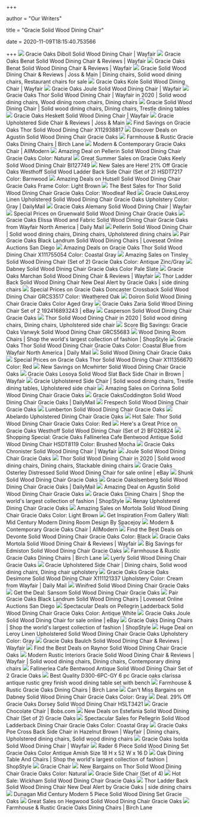 +++
        
author = "Our Writers"
        
title = "Gracie Solid Wood Dining Chair"
        
date = 2020-11-09T18:15:40.753566
        
+++
[ ![](https://secure.img1-fg.wfcdn.com/im/91540110/resize-h800-w800%5Ecompr-r85/7057/70571645/Diboll+Solid+Wood+Dining+Chair.jpg)](https://secure.img1-fg.wfcdn.com/im/91540110/resize-h800-w800%5Ecompr-r85/7057/70571645/Diboll+Solid+Wood+Dining+Chair.jpg) Gracie Oaks Diboll Solid Wood Dining Chair | Wayfair
[ ![](https://secure.img1-ag.wfcdn.com/im/86642768/resize-h800-w800%5Ecompr-r85/5477/54773245/Benat+Solid+Wood+Dining+Chair.jpg)](https://secure.img1-ag.wfcdn.com/im/86642768/resize-h800-w800%5Ecompr-r85/5477/54773245/Benat+Solid+Wood+Dining+Chair.jpg) Gracie Oaks Benat Solid Wood Dining Chair & Reviews | Wayfair
[ ![](https://secure.img1-ag.wfcdn.com/im/90610519/compr-r85/5477/54773245/benat-solid-wood-dining-chair.jpg)](https://secure.img1-ag.wfcdn.com/im/90610519/compr-r85/5477/54773245/benat-solid-wood-dining-chair.jpg) Gracie Oaks Benat Solid Wood Dining Chair & Reviews | Wayfair
[ ![](https://i.pinimg.com/originals/2d/49/8e/2d498e7fe3e2ff2ed809df3c469d24bc.png)](https://i.pinimg.com/originals/2d/49/8e/2d498e7fe3e2ff2ed809df3c469d24bc.png) Gracie Solid Wood Dining Chair & Reviews | Joss & Main | Dining chairs, Solid  wood dining chairs, Restaurant chairs for sale
[ ![](https://secure.img1-fg.wfcdn.com/im/61892731/resize-h800-w800%5Ecompr-r85/9551/95514440/Kole+Solid+Wood+Dining+Chair.jpg)](https://secure.img1-fg.wfcdn.com/im/61892731/resize-h800-w800%5Ecompr-r85/9551/95514440/Kole+Solid+Wood+Dining+Chair.jpg) Gracie Oaks Kole Solid Wood Dining Chair | Wayfair
[ ![](https://secure.img1-fg.wfcdn.com/im/59310389/resize-h800-w800%5Ecompr-r85/5110/51105631/Joule+Solid+Wood+Dining+Chair.jpg)](https://secure.img1-fg.wfcdn.com/im/59310389/resize-h800-w800%5Ecompr-r85/5110/51105631/Joule+Solid+Wood+Dining+Chair.jpg) Gracie Oaks Joule Solid Wood Dining Chair | Wayfair
[ ![](https://i.pinimg.com/originals/33/a1/d5/33a1d50e0526043005837c2249dace77.png)](https://i.pinimg.com/originals/33/a1/d5/33a1d50e0526043005837c2249dace77.png) Gracie Oaks Thor Solid Wood Dining Chair | Wayfair in 2020 | Solid wood  dining chairs, Wood dining room chairs, Dining chairs
[ ![](https://i.pinimg.com/736x/e8/bd/cb/e8bdcb5d9b9ca667a66d6959709dbf85.jpg)](https://i.pinimg.com/736x/e8/bd/cb/e8bdcb5d9b9ca667a66d6959709dbf85.jpg) Gracie Solid Wood Dining Chair | Solid wood dining chairs, Dining chairs,  Trestle dining tables
[ ![](https://secure.img1-ag.wfcdn.com/im/13240490/resize-h800-w800%5Ecompr-r85/9104/91043495/Heskett+Solid+Wood+Dining+Chair.jpg)](https://secure.img1-ag.wfcdn.com/im/13240490/resize-h800-w800%5Ecompr-r85/9104/91043495/Heskett+Solid+Wood+Dining+Chair.jpg) Gracie Oaks Heskett Solid Wood Dining Chair | Wayfair
[ ![](https://secure.img1-fg.wfcdn.com/im/93780941/compr-r85/3865/38650401/gracie-upholstered-side-chair.jpg)](https://secure.img1-fg.wfcdn.com/im/93780941/compr-r85/3865/38650401/gracie-upholstered-side-chair.jpg) Gracie Upholstered Side Chair & Reviews | Joss & Main
[ ![](https://images.prod.meredith.com/product/fdd732861b8cd16ab888791c8b2b4ef0/1561759245085/l/gracie-oaks-thor-solid-wood-dining-chair-w001827706)](https://images.prod.meredith.com/product/fdd732861b8cd16ab888791c8b2b4ef0/1561759245085/l/gracie-oaks-thor-solid-wood-dining-chair-w001827706) Find Savings on Gracie Oaks Thor Solid Wood Dining Chair X112938817
[ ![](https://images.prod.meredith.com/product/e544c06c600da13c58214525ae931068/1574939955955/l/agustin-solid-wood-dining-chair-gracie-oaks)](https://images.prod.meredith.com/product/e544c06c600da13c58214525ae931068/1574939955955/l/agustin-solid-wood-dining-chair-gracie-oaks) Discover Deals on Agustin Solid Wood Dining Chair Gracie Oaks
[ ![](https://secure.img1-fg.wfcdn.com/im/31268119/resize-h310-w310%5Ecompr-r85/1147/114731551/ellison-upholstered-dining-chair-set-of-2.jpg)](https://secure.img1-fg.wfcdn.com/im/31268119/resize-h310-w310%5Ecompr-r85/1147/114731551/ellison-upholstered-dining-chair-set-of-2.jpg) Farmhouse & Rustic Gracie Oaks Dining Chairs | Birch Lane
[ ![](https://secure.img1-fg.wfcdn.com/im/52643561/resize-h600-w600%5Ecompr-r85/3889/38897623/Degraw+Side+Chair+%28Set+of+2%29.jpg)](https://secure.img1-fg.wfcdn.com/im/52643561/resize-h600-w600%5Ecompr-r85/3889/38897623/Degraw+Side+Chair+%28Set+of+2%29.jpg) Modern & Contemporary Gracie Oaks Chair | AllModern
[ ![](https://images.prod.meredith.com/product/13d65f956814c97f0dea68aff9753e60/1567054407197/l/pellerin-ladder-back-solid-wood-dining-chair-gracie-oaks-color-natural)](https://images.prod.meredith.com/product/13d65f956814c97f0dea68aff9753e60/1567054407197/l/pellerin-ladder-back-solid-wood-dining-chair-gracie-oaks-color-natural) Amazing Deal on Pellerin Solid Wood Dining Chair Gracie Oaks Color: Natural
[ ![](https://images.prod.meredith.com/product/8dd207db9d9f1db685158254ce065138/1537655717513/l/gracie-oaks-keely-solid-wood-dining-chair-set-of-2-bi127749)](https://images.prod.meredith.com/product/8dd207db9d9f1db685158254ce065138/1537655717513/l/gracie-oaks-keely-solid-wood-dining-chair-set-of-2-bi127749) Great Summer Sales on Gracie Oaks Keely Solid Wood Dining Chair BI127749
[ ![](https://images.prod.meredith.com/product/faca2fe23679d43090b007f9c5be312b/1551045130039/l/gracie-oaks-westhoff-solid-wood-dining-chair-set-of-2-grcs6106-color-barnwood)](https://images.prod.meredith.com/product/faca2fe23679d43090b007f9c5be312b/1551045130039/l/gracie-oaks-westhoff-solid-wood-dining-chair-set-of-2-grcs6106-color-barnwood) New Sales are Here! 21% Off Gracie Oaks Westhoff Solid Wood Ladder Back  Side Chair (Set of 2) HSDT7217 Color: Barnwood
[ ![](https://images.prod.meredith.com/product/c9fa617264b192333f77ff0cba6c7099/1567181661909/l/gracie-oaks-remus-wood-dining-chairs-set-of-2-bamboo-and-birch-wood-gracie-oaks-frame-color-light-brown)](https://images.prod.meredith.com/product/c9fa617264b192333f77ff0cba6c7099/1567181661909/l/gracie-oaks-remus-wood-dining-chairs-set-of-2-bamboo-and-birch-wood-gracie-oaks-frame-color-light-brown) Amazing Deals on Hutsell Solid Wood Dining Chair Gracie Oaks Frame Color:  Light Brown
[ ![](https://images.prod.meredith.com/product/375c0567e740c66c38aa36d3dbf78ee2/1567054733637/l/thor-ladder-back-solid-wood-dining-chair-gracie-oaks-color-woodleaf-red)](https://images.prod.meredith.com/product/375c0567e740c66c38aa36d3dbf78ee2/1567054733637/l/thor-ladder-back-solid-wood-dining-chair-gracie-oaks-color-woodleaf-red) The Best Sales for Thor Solid Wood Dining Chair Gracie Oaks Color: Woodleaf  Red
[ ![](https://secure.img1-fg.wfcdn.com/im/82523610/resize-h400-w400%5Ecompr-r85/1005/100508438/.jpg)](https://secure.img1-fg.wfcdn.com/im/82523610/resize-h400-w400%5Ecompr-r85/1005/100508438/.jpg) Gracie OaksLeroy Linen Upholstered Solid Wood Dining Chair Gracie Oaks  Upholstery Color: Gray | DailyMail
[ ![](https://secure.img1-fg.wfcdn.com/im/86292564/resize-h800-w800%5Ecompr-r85/8432/84325731/Alemany+Solid+Wood+Dining+Chair.jpg)](https://secure.img1-fg.wfcdn.com/im/86292564/resize-h800-w800%5Ecompr-r85/8432/84325731/Alemany+Solid+Wood+Dining+Chair.jpg) Gracie Oaks Alemany Solid Wood Dining Chair | Wayfair
[ ![](https://images.prod.meredith.com/product/47fbd4871e5e4cf0042f8e500bae9458/1567185800098/l/gruenwald-solid-wood-dining-chair-gracie-oaks)](https://images.prod.meredith.com/product/47fbd4871e5e4cf0042f8e500bae9458/1567185800098/l/gruenwald-solid-wood-dining-chair-gracie-oaks) Special Prices on Gruenwald Solid Wood Dining Chair Gracie Oaks
[ ![](https://secure.img1-ag.wfcdn.com/im/95857581/resize-h400-w400%5Ecompr-r85/5537/55377582/.jpg)](https://secure.img1-ag.wfcdn.com/im/95857581/resize-h400-w400%5Ecompr-r85/5537/55377582/.jpg) Gracie Oaks Elissa Wood and Fabric Solid Wood Dining Chair Gracie Oaks from  Wayfair North America | Daily Mail
[ ![](https://i.pinimg.com/originals/82/f8/34/82f834d2a1a702c01b1fd9a62dc792c9.png)](https://i.pinimg.com/originals/82/f8/34/82f834d2a1a702c01b1fd9a62dc792c9.png) Pellerin Solid Wood Dining Chair | Solid wood dining chairs, Dining chairs,  Upholstered dining chairs
[ ![](https://cdn.filestackcontent.com/resize=w:2000,h:2000,f:crop/auto_image/compress/quality=v:60/Mfg1nUGOTFe7Zqrr650g)](https://cdn.filestackcontent.com/resize=w:2000,h:2000,f:crop/auto_image/compress/quality=v:60/Mfg1nUGOTFe7Zqrr650g) Pair Gracie Oaks Black Landrum Solid Wood Dining Chairs | Loveseat Online  Auctions San Diego
[ ![](https://images.prod.meredith.com/product/d34fea5db65bee9b3348d1487b24b4d9/1542060659162/l/gracie-oaks-thor-ladder-back-solid-wood-dining-chair-w000644943-color-coastal-gray)](https://images.prod.meredith.com/product/d34fea5db65bee9b3348d1487b24b4d9/1542060659162/l/gracie-oaks-thor-ladder-back-solid-wood-dining-chair-w000644943-color-coastal-gray) Amazing Deals on Gracie Oaks Thor Solid Wood Dining Chair X111755054 Color:  Coastal Gray
[ ![](https://images.prod.meredith.com/product/39c7448c06995073cd078c9212aa14ce/1567054754865/l/tinsley-dining-chair-set-of-2-gracie-oaks-color-antique-zinc-gray)](https://images.prod.meredith.com/product/39c7448c06995073cd078c9212aa14ce/1567054754865/l/tinsley-dining-chair-set-of-2-gracie-oaks-color-antique-zinc-gray) Amazing Sales on Tinsley Solid Wood Dining Chair (Set of 2) Gracie Oaks  Color: Antique Zinc/Gray
[ ![](https://secure.img1-fg.wfcdn.com/im/82952680/resize-h400-w400%5Ecompr-r85/7411/74110192/.jpg)](https://secure.img1-fg.wfcdn.com/im/82952680/resize-h400-w400%5Ecompr-r85/7411/74110192/.jpg) Dabney Solid Wood Dining Chair Gracie Oaks Color Pale Slate
[ ![](https://secure.img1-fg.wfcdn.com/im/13843760/resize-h800-w800%5Ecompr-r85/4791/47910169/Marchan+Solid+Wood+Dining+Chair.jpg)](https://secure.img1-fg.wfcdn.com/im/13843760/resize-h800-w800%5Ecompr-r85/4791/47910169/Marchan+Solid+Wood+Dining+Chair.jpg) Gracie Oaks Marchan Solid Wood Dining Chair & Reviews | Wayfair
[ ![](https://secure.img1-fg.wfcdn.com/im/98640119/resize-h310-w310%5Ecompr-r85/8692/86923103/thor-ladder-back-solid-wood-dining-chair.jpg)](https://secure.img1-fg.wfcdn.com/im/98640119/resize-h310-w310%5Ecompr-r85/8692/86923103/thor-ladder-back-solid-wood-dining-chair.jpg) Thor Ladder Back Solid Wood Dining Chair New Deal Alert by Gracie Oaks |  side dining chairs
[ ![](https://images.prod.meredith.com/product/c713100e5dd4637205cb21b44c1e5a6d/1535762525211/l/gracie-oaks-doncaster-crossback-dining-chair-grcs3517-color-weathered-oak)](https://images.prod.meredith.com/product/c713100e5dd4637205cb21b44c1e5a6d/1535762525211/l/gracie-oaks-doncaster-crossback-dining-chair-grcs3517-color-weathered-oak) Special Prices on Gracie Oaks Doncaster Crossback Solid Wood Dining Chair  GRCS3517 Color: Weathered Oak
[ ![](https://secure.img1-fg.wfcdn.com/im/47141452/resize-h400-w400%5Ecompr-r85/7449/74493576/.jpg)](https://secure.img1-fg.wfcdn.com/im/47141452/resize-h400-w400%5Ecompr-r85/7449/74493576/.jpg) Doiron Solid Wood Dining Chair Gracie Oaks Color Aged Gray
[ ![](https://i.ebayimg.com/images/g/rSUAAOSwyj1coL7j/s-l300.jpg)](https://i.ebayimg.com/images/g/rSUAAOSwyj1coL7j/s-l300.jpg) Gracie Oaks Zaria Solid Wood Dining Chair Set of 2 192416893243 | eBay
[ ![](https://secure.img1-fg.wfcdn.com/im/75935475/resize-h400-w400%5Ecompr-r85/5442/54427149/.jpg)](https://secure.img1-fg.wfcdn.com/im/75935475/resize-h400-w400%5Ecompr-r85/5442/54427149/.jpg) Casperson Solid Wood Dining Chair Gracie Oaks
[ ![](https://i.pinimg.com/originals/a4/df/93/a4df936bd17d3fd26f0fd3aae5a4225b.png)](https://i.pinimg.com/originals/a4/df/93/a4df936bd17d3fd26f0fd3aae5a4225b.png) Thor Solid Wood Dining Chair in 2020 | Solid wood dining chairs, Dining  chairs, Upholstered side chair
[ ![](https://images.prod.meredith.com/product/dbcb90bd70683ee0cb1b05e81a632bdc/1558757250860/l/gracie-oaks-vanwyk-solid-wood-dining-chair-grcs5683)](https://images.prod.meredith.com/product/dbcb90bd70683ee0cb1b05e81a632bdc/1558757250860/l/gracie-oaks-vanwyk-solid-wood-dining-chair-grcs5683) Score Big Savings: Gracie Oaks Vanwyk Solid Wood Dining Chair GRCS5683
[ ![](https://img.shopstyle-cdn.com/sim/3c/4a/3c4ad6a1891a880a20f0a91d5d890e08_xlarge/hutsell-solid-wood-dining-chair-gracie-oaks-frame-color-dark-brown.jpg)](https://img.shopstyle-cdn.com/sim/3c/4a/3c4ad6a1891a880a20f0a91d5d890e08_xlarge/hutsell-solid-wood-dining-chair-gracie-oaks-frame-color-dark-brown.jpg) Wood Dining Room Chairs | Shop the world's largest collection of fashion |  ShopStyle
[ ![](https://secure.img1-fg.wfcdn.com/im/22339717/resize-h400-w400%5Ecompr-r85/8461/84619611/.jpg)](https://secure.img1-fg.wfcdn.com/im/22339717/resize-h400-w400%5Ecompr-r85/8461/84619611/.jpg) Gracie Oaks Thor Solid Wood Dining Chair Gracie Oaks Color: Coastal Blue  from Wayfair North America | Daily Mail
[ ![](https://secure.img1-fg.wfcdn.com/im/01927697/resize-h400-w400%5Ecompr-r85/8948/89488366/.jpg)](https://secure.img1-fg.wfcdn.com/im/01927697/resize-h400-w400%5Ecompr-r85/8948/89488366/.jpg) Solid Wood Dining Chair Gracie Oaks
[ ![](https://images.prod.meredith.com/product/f168f953dd86ad02fa5415ba76b4eecd/1542060748115/l/gracie-oaks-thor-ladder-back-solid-wood-dining-chair-w000245569-color-red)](https://images.prod.meredith.com/product/f168f953dd86ad02fa5415ba76b4eecd/1542060748115/l/gracie-oaks-thor-ladder-back-solid-wood-dining-chair-w000245569-color-red) Special Prices on Gracie Oaks Thor Solid Wood Dining Chair X111356670  Color: Red
[ ![](https://images.prod.meredith.com/product/9a8f99a46eab290ff03a8d022d0283cb/1567181490224/l/mcvicker-solid-wood-dining-chair-gracie-oaks)](https://images.prod.meredith.com/product/9a8f99a46eab290ff03a8d022d0283cb/1567181490224/l/mcvicker-solid-wood-dining-chair-gracie-oaks) New Savings on Mcwhirter Solid Wood Dining Chair Gracie Oaks
[ ![](https://secure.img1-fg.wfcdn.com/im/61371025/compr-r85/8984/89841845/losoya-solid-wood-slat-back-side-chair-in-brown.jpg)](https://secure.img1-fg.wfcdn.com/im/61371025/compr-r85/8984/89841845/losoya-solid-wood-slat-back-side-chair-in-brown.jpg) Gracie Oaks Losoya Solid Wood Slat Back Side Chair in Brown | Wayfair
[ ![](https://i.pinimg.com/736x/b2/85/17/b2851773b294368787929976838ac900.jpg)](https://i.pinimg.com/736x/b2/85/17/b2851773b294368787929976838ac900.jpg) Gracie Upholstered Side Chair | Solid wood dining chairs, Trestle dining  tables, Upholstered side chair
[ ![](https://images.prod.meredith.com/product/2a66bcef907bf965bf8d7d1dbb476ca1/1567060463349/l/corinna-solid-wood-dining-chair-gracie-oaks)](https://images.prod.meredith.com/product/2a66bcef907bf965bf8d7d1dbb476ca1/1567060463349/l/corinna-solid-wood-dining-chair-gracie-oaks) Amazing Sales on Corinna Solid Wood Dining Chair Gracie Oaks
[ ![](https://secure.img1-fg.wfcdn.com/im/13456376/resize-h400-w400%5Ecompr-r85/7308/73084502/.jpg)](https://secure.img1-fg.wfcdn.com/im/13456376/resize-h400-w400%5Ecompr-r85/7308/73084502/.jpg) Gracie OaksCoddington Solid Wood Dining Chair Gracie Oaks | DailyMail
[ ![](https://secure.img1-fg.wfcdn.com/im/95636020/resize-h400-w400%5Ecompr-r85/4442/44427279/.jpg)](https://secure.img1-fg.wfcdn.com/im/95636020/resize-h400-w400%5Ecompr-r85/4442/44427279/.jpg) Frespech Solid Wood Dining Chair Gracie Oaks
[ ![](https://secure.img1-fg.wfcdn.com/im/72561190/resize-h400-w400%5Ecompr-r85/3987/39874811/.jpg)](https://secure.img1-fg.wfcdn.com/im/72561190/resize-h400-w400%5Ecompr-r85/3987/39874811/.jpg) Lumberton Solid Wood Dining Chair Gracie Oaks
[ ![](https://secure.img1-fg.wfcdn.com/im/35365876/resize-h400-w400%5Ecompr-r85/5881/58811998/.jpg)](https://secure.img1-fg.wfcdn.com/im/35365876/resize-h400-w400%5Ecompr-r85/5881/58811998/.jpg) Abelardo Upholstered Dining Chair Gracie Oaks
[ ![](https://images.prod.meredith.com/product/f3feca76db6d74228ddead65ada61c4a/1567056418310/l/thor-ladder-back-solid-wood-dining-chair-gracie-oaks-color-red)](https://images.prod.meredith.com/product/f3feca76db6d74228ddead65ada61c4a/1567056418310/l/thor-ladder-back-solid-wood-dining-chair-gracie-oaks-color-red) Hot Sale: Thor Solid Wood Dining Chair Gracie Oaks Color: Red
[ ![](https://images.prod.meredith.com/product/394d30f3fe0d6b61bfcb7ad0ed53968c/1562796023494/l/gracie-oaks-westhoff-solid-wood-dining-chair-set-of-2-bf026824)](https://images.prod.meredith.com/product/394d30f3fe0d6b61bfcb7ad0ed53968c/1562796023494/l/gracie-oaks-westhoff-solid-wood-dining-chair-set-of-2-bf026824) Here's a Great Price on Gracie Oaks Westhoff Solid Wood Dining Chair (Set  of 2) BF026824
[ ![](https://images.prod.meredith.com/product/9d0584689f0ac859f7b51afcb526f9d9/1523073702958/l/gracie-oaks-fallinerlea-cafe-bentwood-antique-solid-wood-dining-chair-set-of-2-grcs7008-color-brushed-mocha)](https://images.prod.meredith.com/product/9d0584689f0ac859f7b51afcb526f9d9/1523073702958/l/gracie-oaks-fallinerlea-cafe-bentwood-antique-solid-wood-dining-chair-set-of-2-grcs7008-color-brushed-mocha) Shopping Special: Gracie Oaks Fallinerlea Cafe Bentwood Antique Solid Wood  Dining Chair HSDT8119 Color: Brushed Mocha
[ ![](https://secure.img1-fg.wfcdn.com/im/05916307/resize-h800-w800%5Ecompr-r85/9375/93754905/Chronister+Solid+Wood+Dining+Chair.jpg)](https://secure.img1-fg.wfcdn.com/im/05916307/resize-h800-w800%5Ecompr-r85/9375/93754905/Chronister+Solid+Wood+Dining+Chair.jpg) Gracie Oaks Chronister Solid Wood Dining Chair | Wayfair
[ ![](https://secure.img1-fg.wfcdn.com/im/11866611/resize-h400-w400%5Ecompr-r85/5110/51105578/.jpg)](https://secure.img1-fg.wfcdn.com/im/11866611/resize-h400-w400%5Ecompr-r85/5110/51105578/.jpg) Joule Solid Wood Dining Chair Gracie Oaks
[ ![](https://i.pinimg.com/originals/b4/3a/60/b43a6061403c365218e68fb42e670bf2.png)](https://i.pinimg.com/originals/b4/3a/60/b43a6061403c365218e68fb42e670bf2.png) Thor Solid Wood Dining Chair in 2020 | Solid wood dining chairs, Dining  chairs, Stackable dining chairs
[ ![](https://i.ebayimg.com/images/g/D3EAAOSwbW9fNZ6c/s-l225.jpg)](https://i.ebayimg.com/images/g/D3EAAOSwbW9fNZ6c/s-l225.jpg) Gracie Oaks Osterley Distressed Solid Wood Dining Chair for sale online |  eBay
[ ![](https://secure.img1-fg.wfcdn.com/im/98263725/resize-h400-w400%5Ecompr-r85/6484/64842312/.jpg)](https://secure.img1-fg.wfcdn.com/im/98263725/resize-h400-w400%5Ecompr-r85/6484/64842312/.jpg) Shunk Solid Wood Dining Chair Gracie Oaks
[ ![](https://secure.img1-ag.wfcdn.com/im/56200550/resize-h400-w400%5Ecompr-r85/8098/80981571/.jpg)](https://secure.img1-ag.wfcdn.com/im/56200550/resize-h400-w400%5Ecompr-r85/8098/80981571/.jpg) Gracie OaksIsenberg Solid Wood Dining Chair Gracie Oaks | DailyMail
[ ![](https://images.prod.meredith.com/product/a85d5c675ef3d1f18c622dea5c93e7c3/1574939544365/l/agustin-solid-wood-dining-chair-gracie-oaks)](https://images.prod.meredith.com/product/a85d5c675ef3d1f18c622dea5c93e7c3/1574939544365/l/agustin-solid-wood-dining-chair-gracie-oaks) Amazing Deal on Agustin Solid Wood Dining Chair Gracie Oaks
[ ![](https://img.shopstyle-cdn.com/sim/1b/11/1b11f2237dde6d2971061d5c2373be1f_xlarge/cristopher-solid-wood-dining-chair-gracie-oaks.jpg)](https://img.shopstyle-cdn.com/sim/1b/11/1b11f2237dde6d2971061d5c2373be1f_xlarge/cristopher-solid-wood-dining-chair-gracie-oaks.jpg) Gracie Oaks Dining Chairs | Shop the world's largest collection of fashion  | ShopStyle
[ ![](https://secure.img1-fg.wfcdn.com/im/44623896/resize-h400-w400%5Ecompr-r85/6164/61640592/.jpg)](https://secure.img1-fg.wfcdn.com/im/44623896/resize-h400-w400%5Ecompr-r85/6164/61640592/.jpg) Renay Upholstered Dining Chair Gracie Oaks
[ ![](https://images.prod.meredith.com/product/30da7ff4c1b67d5f6f205d9b8805d960/1567054674614/l/mortola-solid-wood-dining-chair-gracie-oaks-color-light-brown)](https://images.prod.meredith.com/product/30da7ff4c1b67d5f6f205d9b8805d960/1567054674614/l/mortola-solid-wood-dining-chair-gracie-oaks-color-light-brown) Amazing Sales on Mortola Solid Wood Dining Chair Gracie Oaks Color: Light  Brown
[ ![](https://res.cloudinary.com/spacejoy/image/upload/fl_lossy,q_auto,w_600/server/assets/5ddceece5ea1c0001d9d1092)](https://res.cloudinary.com/spacejoy/image/upload/fl_lossy,q_auto,w_600/server/assets/5ddceece5ea1c0001d9d1092) Get Inspiration From Gallery Wall: Mid Century Modern Dining Room Design By  Spacejoy
[ ![](https://secure.img1-fg.wfcdn.com/im/48833532/resize-h310-w310%5Ecompr-r85/9803/98038809/gracie-26-bar-stool.jpg)](https://secure.img1-fg.wfcdn.com/im/48833532/resize-h310-w310%5Ecompr-r85/9803/98038809/gracie-26-bar-stool.jpg) Modern & Contemporary Gracie Oaks Chair | AllModern
[ ![](https://images.prod.meredith.com/product/38e459f1ee805e358748ebcde733600d/1574938788657/l/devonte-solid-wood-dining-chair-gracie-oaks-color-black)](https://images.prod.meredith.com/product/38e459f1ee805e358748ebcde733600d/1574938788657/l/devonte-solid-wood-dining-chair-gracie-oaks-color-black) Find the Best Deals on Devonte Solid Wood Dining Chair Gracie Oaks Color:  Black
[ ![](https://secure.img1-fg.wfcdn.com/im/55123144/resize-h800-w800%5Ecompr-r85/6615/66155899/Mortola+Solid+Wood+Dining+Chair.jpg)](https://secure.img1-fg.wfcdn.com/im/55123144/resize-h800-w800%5Ecompr-r85/6615/66155899/Mortola+Solid+Wood+Dining+Chair.jpg) Gracie Oaks Mortola Solid Wood Dining Chair & Reviews | Wayfair
[ ![](https://images.prod.meredith.com/product/b38e894ca9989f9b82a75df5eb77ca6a/1567055818811/l/edmiston-solid-wood-dining-chair-gracie-oaks)](https://images.prod.meredith.com/product/b38e894ca9989f9b82a75df5eb77ca6a/1567055818811/l/edmiston-solid-wood-dining-chair-gracie-oaks) Big Savings for Edmiston Solid Wood Dining Chair Gracie Oaks
[ ![](https://secure.img1-fg.wfcdn.com/im/77806255/resize-h240-w240%5Ecompr-r85/1220/122025459/default_name.jpg)](https://secure.img1-fg.wfcdn.com/im/77806255/resize-h240-w240%5Ecompr-r85/1220/122025459/default_name.jpg) Farmhouse & Rustic Gracie Oaks Dining Chairs | Birch Lane
[ ![](https://secure.img1-fg.wfcdn.com/im/35210464/resize-h400-w400%5Ecompr-r85/3319/33194308/.jpg)](https://secure.img1-fg.wfcdn.com/im/35210464/resize-h400-w400%5Ecompr-r85/3319/33194308/.jpg) Lyerly Solid Wood Dining Chair Gracie Oaks
[ ![](https://i.pinimg.com/originals/40/30/bb/4030bbae45ed47116df2c031173c56b4.png)](https://i.pinimg.com/originals/40/30/bb/4030bbae45ed47116df2c031173c56b4.png) Gracie Upholstered Side Chair | Dining chairs, Solid wood dining chairs, Dining  chair upholstery
[ ![](https://d4-pub.bizrate.com/image/obj/10076176975;sq=400)](https://d4-pub.bizrate.com/image/obj/10076176975;sq=400) Gracie Oaks Gracie Oaks Desimone Solid Wood Dining Chair X111121337  Upholstery Color: Cream from Wayfair | Daily Mail
[ ![](https://secure.img1-fg.wfcdn.com/im/03606442/resize-h400-w400%5Ecompr-r85/6769/67693411/.jpg)](https://secure.img1-fg.wfcdn.com/im/03606442/resize-h400-w400%5Ecompr-r85/6769/67693411/.jpg) Winifred Solid Wood Dining Chair Gracie Oaks
[ ![](https://images.prod.meredith.com/product/9b1b93e9cfcc0b7062595cc7904becb6/1567055606380/l/sansom-solid-wood-dining-chair-gracie-oaks)](https://images.prod.meredith.com/product/9b1b93e9cfcc0b7062595cc7904becb6/1567055606380/l/sansom-solid-wood-dining-chair-gracie-oaks) Get the Deal: Sansom Solid Wood Dining Chair Gracie Oaks
[ ![](https://cdn.filestackcontent.com/resize=w:528,h:528,f:crop/auto_image/compress/quality=v:60/Cpav0lggRMCKar0SiSKt)](https://cdn.filestackcontent.com/resize=w:528,h:528,f:crop/auto_image/compress/quality=v:60/Cpav0lggRMCKar0SiSKt) Pair Gracie Oaks Black Landrum Solid Wood Dining Chairs | Loveseat Online  Auctions San Diego
[ ![](https://images.prod.meredith.com/product/144fcbf01eb9e19e5279ef8d24b05b58/1567054411577/l/pellegrin-ladderback-solid-wood-dining-chair-gracie-oaks-color-antique-white)](https://images.prod.meredith.com/product/144fcbf01eb9e19e5279ef8d24b05b58/1567054411577/l/pellegrin-ladderback-solid-wood-dining-chair-gracie-oaks-color-antique-white) Spectacular Deals on Pellegrin Ladderback Solid Wood Dining Chair Gracie  Oaks Color: Antique White
[ ![](https://i.ebayimg.com/images/g/BV0AAOSwkpxc9I3x/s-l640.jpg)](https://i.ebayimg.com/images/g/BV0AAOSwkpxc9I3x/s-l640.jpg) Gracie Oaks Joule Solid Wood Dining Chair for sale online | eBay
[ ![](https://img.shopstyle-cdn.com/sim/4a/d0/4ad04c4ddc322ef40e65d470d3e948e9_xlarge/palou-upholstered-solid-wood-side-chair-in-gray-set-of-2-gracie-oaks.jpg)](https://img.shopstyle-cdn.com/sim/4a/d0/4ad04c4ddc322ef40e65d470d3e948e9_xlarge/palou-upholstered-solid-wood-side-chair-in-gray-set-of-2-gracie-oaks.jpg) Gracie Oaks Dining Chairs | Shop the world's largest collection of fashion  | ShopStyle
[ ![](https://images.prod.meredith.com/product/b02dabd3a1d04d40f46d713c487b7c18/1574939596760/l/leroy-upholstered-dining-chair-gracie-oaks-upholstery-color-gray)](https://images.prod.meredith.com/product/b02dabd3a1d04d40f46d713c487b7c18/1574939596760/l/leroy-upholstered-dining-chair-gracie-oaks-upholstery-color-gray) Huge Deal on Leroy Linen Upholstered Solid Wood Dining Chair Gracie Oaks  Upholstery Color: Gray
[ ![](https://secure.img1-fg.wfcdn.com/im/62224873/resize-h800-w800%5Ecompr-r85/5407/54073267/Baulch+Solid+Wood+Dining+Chair.jpg)](https://secure.img1-fg.wfcdn.com/im/62224873/resize-h800-w800%5Ecompr-r85/5407/54073267/Baulch+Solid+Wood+Dining+Chair.jpg) Gracie Oaks Baulch Solid Wood Dining Chair & Reviews | Wayfair
[ ![](https://images.prod.meredith.com/product/247bf1b247cfef4eeaa80aa380d7ac1c/1567094506027/l/raynor-upholstered-dining-chair-gracie-oaks)](https://images.prod.meredith.com/product/247bf1b247cfef4eeaa80aa380d7ac1c/1567094506027/l/raynor-upholstered-dining-chair-gracie-oaks) Find the Best Deals on Raynor Solid Wood Dining Chair Gracie Oaks
[ ![](https://i.pinimg.com/originals/d9/f6/8b/d9f68b2f42dabbf129bf336380420c47.png)](https://i.pinimg.com/originals/d9/f6/8b/d9f68b2f42dabbf129bf336380420c47.png) Modern Rustic Interiors Gracie Solid Wood Dining Chair & Reviews | Wayfair  | Solid wood dining chairs, Dining chairs, Contemporary dining chairs
[ ![](https://secure.img1-fg.wfcdn.com/im/26985710/resize-h400-w400%5Ecompr-r85/5163/51639915/.jpg)](https://secure.img1-fg.wfcdn.com/im/26985710/resize-h400-w400%5Ecompr-r85/5163/51639915/.jpg) Fallinerlea Cafe Bentwood Antique Solid Wood Dining Chair Set of 2 Gracie  Oaks
[ ![](https://c.shld.net/rpx/i/s/pi/mp/6042/prod_17842318819?src=https%3A%2F%2Fwww.ambfurniture.com%2Fimages%2FP%2FD300-6pc-dining-set-with-bench-d300-d303.jpg&d=24655cb8dca4a396c69afc33ebb3cc95aecc721a&?hei=64&wid=64&qlt=50)](https://c.shld.net/rpx/i/s/pi/mp/6042/prod_17842318819?src=https%3A%2F%2Fwww.ambfurniture.com%2Fimages%2FP%2FD300-6pc-dining-set-with-bench-d300-d303.jpg&d=24655cb8dca4a396c69afc33ebb3cc95aecc721a&?hei=64&wid=64&qlt=50) Best Quality D300-6PC-GY 6 pc Gracie oaks clarissa antique rustic grey  finish wood dining table set with bench
[ ![](https://secure.img1-fg.wfcdn.com/im/78048840/resize-h310-w310%5Ecompr-r85/9036/90369699/elias-splat-back-dining-chair-set-of-2.jpg)](https://secure.img1-fg.wfcdn.com/im/78048840/resize-h310-w310%5Ecompr-r85/9036/90369699/elias-splat-back-dining-chair-set-of-2.jpg) Farmhouse & Rustic Gracie Oaks Dining Chairs | Birch Lane
[ ![](https://images.prod.meredith.com/product/969318faafe533602dd702894de83d1e/1567055568227/l/dabney-solid-wood-dining-chair-gracie-oaks-color-gray)](https://images.prod.meredith.com/product/969318faafe533602dd702894de83d1e/1567055568227/l/dabney-solid-wood-dining-chair-gracie-oaks-color-gray) Can't Miss Bargains on Dabney Solid Wood Dining Chair Gracie Oaks Color:  Gray
[ ![](https://images.prod.meredith.com/product/a88400d95f6401703bd2e5069550ca9e/1520760562162/l/gracie-oaks-dorsey-gray-solid-wood-dining-chair-grks2310)](https://images.prod.meredith.com/product/a88400d95f6401703bd2e5069550ca9e/1520760562162/l/gracie-oaks-dorsey-gray-solid-wood-dining-chair-grks2310) Deal. 29% Off Gracie Oaks Dorsey Solid Wood Dining Chair HSLT3421
[ ![](https://productimages.mybobs.com/20056138002/20056138002_gallery_01_wide.jpg)](https://productimages.mybobs.com/20056138002/20056138002_gallery_01_wide.jpg) Gracie Chocolate Chair | Bobs.com
[ ![](https://images.prod.meredith.com/product/b2992c7569493a4d4215ac5906f9111d/1588240850634/l/estefania-solid-wood-dining-chair-set-of-2-gracie-oaks)](https://images.prod.meredith.com/product/b2992c7569493a4d4215ac5906f9111d/1588240850634/l/estefania-solid-wood-dining-chair-set-of-2-gracie-oaks) New Deals on Estefania Solid Wood Dining Chair (Set of 2) Gracie Oaks
[ ![](https://images.prod.meredith.com/product/07605f6030994f7706e82ce3c4e478e2/1567054299928/l/pellegrin-ladderback-solid-wood-dining-chair-gracie-oaks-color-coastal-gray)](https://images.prod.meredith.com/product/07605f6030994f7706e82ce3c4e478e2/1567054299928/l/pellegrin-ladderback-solid-wood-dining-chair-gracie-oaks-color-coastal-gray) Spectacular Sales for Pellegrin Solid Wood Ladderback Dining Chair Gracie  Oaks Color: Coastal Gray
[ ![](https://i.pinimg.com/474x/de/c0/23/dec023b1a97869c70ffb8d277329732f.jpg)](https://i.pinimg.com/474x/de/c0/23/dec023b1a97869c70ffb8d277329732f.jpg) Gracie Oaks Poe Cross Back Side Chair in Hazelnut Brown | Wayfair | Dining  chairs, Upholstered dining chairs, Solid wood dining chairs
[ ![](https://secure.img1-fg.wfcdn.com/im/10023715/resize-h800-w800%5Ecompr-r85/6034/60347570/Isolda+Solid+Wood+Dining+Chair.jpg)](https://secure.img1-fg.wfcdn.com/im/10023715/resize-h800-w800%5Ecompr-r85/6034/60347570/Isolda+Solid+Wood+Dining+Chair.jpg) Gracie Oaks Isolda Solid Wood Dining Chair | Wayfair
[ ![](https://secure.img1-fg.wfcdn.com/im/11067644/resize-h400-w400%5Ecompr-r85/5902/59025219/.jpg)](https://secure.img1-fg.wfcdn.com/im/11067644/resize-h400-w400%5Ecompr-r85/5902/59025219/.jpg) Rader 6 Piece Solid Wood Dining Set Gracie Oaks Color Antique Amish Size 18  H x 52 W x 16 D
[ ![](https://img.shopstyle-cdn.com/sim/49/84/498469ee64ed401ee7488b68d1e76482_xlarge/hutcheson-solid-wood-dining-chair-gracie-oaks-frame-color-dark-brown.jpg)](https://img.shopstyle-cdn.com/sim/49/84/498469ee64ed401ee7488b68d1e76482_xlarge/hutcheson-solid-wood-dining-chair-gracie-oaks-frame-color-dark-brown.jpg) Oak Dining Table And Chairs | Shop the world's largest collection of  fashion | ShopStyle
[ ![](https://cdn.shopify.com/s/files/1/0207/8508/products/CKEN-335A8-173_PRM_1_2841x.jpg?v=1597426418)](https://cdn.shopify.com/s/files/1/0207/8508/products/CKEN-335A8-173_PRM_1_2841x.jpg?v=1597426418) Gracie Chair
[ ![](https://images.prod.meredith.com/product/73de532b3eb20f4a4d175a3192c5d638/1567055254327/l/thor-ladder-back-solid-wood-dining-chair-gracie-oaks-color-natural)](https://images.prod.meredith.com/product/73de532b3eb20f4a4d175a3192c5d638/1567055254327/l/thor-ladder-back-solid-wood-dining-chair-gracie-oaks-color-natural) New Bargains on Thor Solid Wood Dining Chair Gracie Oaks Color: Natural
[ ![](https://img1.wsimg.com/isteam/ip/ac6e0d2f-f19d-4bf9-af55-240141ef37b9/ols/GVG.png/:/rs=w:1200,h:1200)](https://img1.wsimg.com/isteam/ip/ac6e0d2f-f19d-4bf9-af55-240141ef37b9/ols/GVG.png/:/rs=w:1200,h:1200) Gracie Side Chair (Set of 4)
[ ![](https://images.prod.meredith.com/product/8f8de09715ade6a78e450e7b8ef68fb3/1567055504729/l/wickham-solid-wood-dining-chair-gracie-oaks)](https://images.prod.meredith.com/product/8f8de09715ade6a78e450e7b8ef68fb3/1567055504729/l/wickham-solid-wood-dining-chair-gracie-oaks) Hot Sale: Wickham Solid Wood Dining Chair Gracie Oaks
[ ![](https://secure.img1-fg.wfcdn.com/im/04853618/resize-h310-w310%5Ecompr-r85/7153/71533903/jessamine-upholstered-dining-chair-set-of-2.jpg)](https://secure.img1-fg.wfcdn.com/im/04853618/resize-h310-w310%5Ecompr-r85/7153/71533903/jessamine-upholstered-dining-chair-set-of-2.jpg) Thor Ladder Back Solid Wood Dining Chair New Deal Alert by Gracie Oaks |  side dining chairs
[ ![](https://secure.img1-fg.wfcdn.com/im/71351089/resize-h400-w400%5Ecompr-r85/7237/72373345/.jpg)](https://secure.img1-fg.wfcdn.com/im/71351089/resize-h400-w400%5Ecompr-r85/7237/72373345/.jpg) Dunagan Mid Century Modern 5 Piece Solid Wood Dining Set Gracie Oaks
[ ![](https://images.prod.meredith.com/product/818e6048fc1a7b4e496ef4c28815e013/1567055376378/l/hegwood-solid-wood-dining-chair-gracie-oaks)](https://images.prod.meredith.com/product/818e6048fc1a7b4e496ef4c28815e013/1567055376378/l/hegwood-solid-wood-dining-chair-gracie-oaks) Great Sales on Hegwood Solid Wood Dining Chair Gracie Oaks
[ ![](https://secure.img1-fg.wfcdn.com/im/04914180/resize-h240-w240%5Ecompr-r85/4606/46063985/default_name.jpg)](https://secure.img1-fg.wfcdn.com/im/04914180/resize-h240-w240%5Ecompr-r85/4606/46063985/default_name.jpg) Farmhouse & Rustic Gracie Oaks Dining Chairs | Birch Lane
